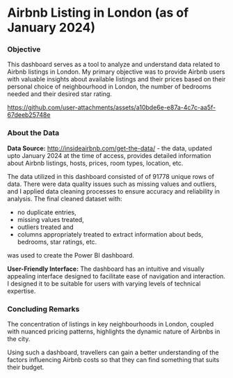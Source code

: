# Airbnb Listing in London (as of January 2024)

### Objective
This dashboard serves as a tool to analyze and understand data related to Airbnb listings in London. My primary objective was to provide Airbnb users with valuable insights about available listings and their prices based on their personal choice of neighbourhood in London, the number of bedrooms needed and their desired star rating.


https://github.com/user-attachments/assets/a10bde6e-e87a-4c7c-aa5f-67deeb25748e


### About the Data
**Data Source:** http://insideairbnb.com/get-the-data/ - the data, updated upto January 2024 at the time of access, provides detailed information about Airbnb listings, hosts, prices, room types, location, etc.
   
The data utilized in this dashboard consisted of of 91778 unique rows of data. There were data quality issues such as missing values and outliers, and I applied data cleaning processes to ensure accuracy and reliability in analysis. The final cleaned dataset with:

- no duplicate entries,
- missing values treated,
- outliers treated and
- columns appropriately treated to extract information about beds, bedrooms, star ratings, etc.

was used to create the Power BI dashboard. 

**User-Friendly Interface:** The dashboard has an intuitive and visually appealing interface designed to facilitate ease of navigation and interaction. I designed it to be suitable for users with varying levels of technical expertise. 

### Concluding Remarks
The concentration of listings in key neighbourhoods in London, coupled with nuanced pricing patterns, highlights the dynamic nature of Airbnbs in the city.

Using such a dashboard, travellers can gain a better understanding of the factors influencing Airbnb costs so that they can find something that suits their budget.

